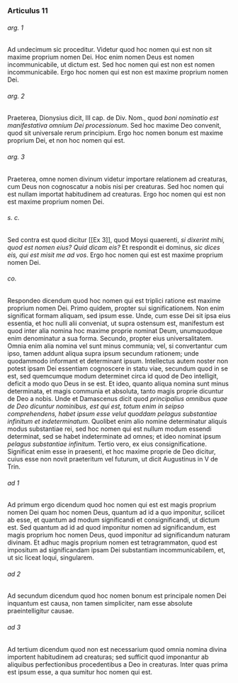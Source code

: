 ### Articulus 11

###### arg. 1
Ad undecimum sic proceditur. Videtur quod hoc nomen qui est non sit maxime proprium nomen Dei. Hoc enim nomen Deus est nomen incommunicabile, ut dictum est. Sed hoc nomen qui est non est nomen incommunicabile. Ergo hoc nomen qui est non est maxime proprium nomen Dei.

###### arg. 2
Praeterea, Dionysius dicit, III cap. de Div. Nom., quod *boni nominatio est manifestativa omnium Dei processionum*. Sed hoc maxime Deo convenit, quod sit universale rerum principium. Ergo hoc nomen bonum est maxime proprium Dei, et non hoc nomen qui est.

###### arg. 3
Praeterea, omne nomen divinum videtur importare relationem ad creaturas, cum Deus non cognoscatur a nobis nisi per creaturas. Sed hoc nomen qui est nullam importat habitudinem ad creaturas. Ergo hoc nomen qui est non est maxime proprium nomen Dei.

###### s. c.
Sed contra est quod dicitur [[Ex 3]], quod Moysi quaerenti, *si dixerint mihi, quod est nomen eius? Quid dicam eis?* Et respondit ei dominus, *sic dices eis, qui est misit me ad vos*. Ergo hoc nomen qui est est maxime proprium nomen Dei.

###### co.
Respondeo dicendum quod hoc nomen qui est triplici ratione est maxime proprium nomen Dei. Primo quidem, propter sui significationem. Non enim significat formam aliquam, sed ipsum esse. Unde, cum esse Dei sit ipsa eius essentia, et hoc nulli alii conveniat, ut supra ostensum est, manifestum est quod inter alia nomina hoc maxime proprie nominat Deum, unumquodque enim denominatur a sua forma. Secundo, propter eius universalitatem. Omnia enim alia nomina vel sunt minus communia; vel, si convertantur cum ipso, tamen addunt aliqua supra ipsum secundum rationem; unde quodammodo informant et determinant ipsum. Intellectus autem noster non potest ipsam Dei essentiam cognoscere in statu viae, secundum quod in se est, sed quemcumque modum determinet circa id quod de Deo intelligit, deficit a modo quo Deus in se est. Et ideo, quanto aliqua nomina sunt minus determinata, et magis communia et absoluta, tanto magis proprie dicuntur de Deo a nobis. Unde et Damascenus dicit quod *principalius omnibus quae de Deo dicuntur nominibus, est qui est, totum enim in seipso comprehendens, habet ipsum esse velut quoddam pelagus substantiae infinitum et indeterminatum*. Quolibet enim alio nomine determinatur aliquis modus substantiae rei, sed hoc nomen qui est nullum modum essendi determinat, sed se habet indeterminate ad omnes; et ideo nominat ipsum *pelagus substantiae infinitum*. Tertio vero, ex eius consignificatione. Significat enim esse in praesenti, et hoc maxime proprie de Deo dicitur, cuius esse non novit praeteritum vel futurum, ut dicit Augustinus in V de Trin.

###### ad 1
Ad primum ergo dicendum quod hoc nomen qui est est magis proprium nomen Dei quam hoc nomen Deus, quantum ad id a quo imponitur, scilicet ab esse, et quantum ad modum significandi et consignificandi, ut dictum est. Sed quantum ad id ad quod imponitur nomen ad significandum, est magis proprium hoc nomen Deus, quod imponitur ad significandum naturam divinam. Et adhuc magis proprium nomen est tetragrammaton, quod est impositum ad significandam ipsam Dei substantiam incommunicabilem, et, ut sic liceat loqui, singularem.

###### ad 2
Ad secundum dicendum quod hoc nomen bonum est principale nomen Dei inquantum est causa, non tamen simpliciter, nam esse absolute praeintelligitur causae.

###### ad 3
Ad tertium dicendum quod non est necessarium quod omnia nomina divina importent habitudinem ad creaturas; sed sufficit quod imponantur ab aliquibus perfectionibus procedentibus a Deo in creaturas. Inter quas prima est ipsum esse, a qua sumitur hoc nomen qui est.

